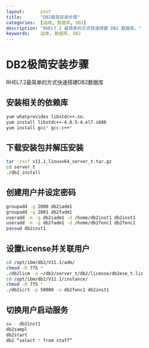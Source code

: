 ```yaml
---
layout:      post
title:       "DB2极简安装步骤"
categories:  [运维, 数据库, DB2]
description: "RHEL7.2 最简单的方式快速搭建 DB2 数据库。"
keywords:    运维, 数据库, DB2
---
```


# DB2极简安装步骤

RHEL7.2最简单的方式快速搭建DB2数据库

## 安装相关的依赖库

``` sh
yum whatprovides libstdc++.so.
yum install libstdc++-4.8.5-4.el7.i686
yum install gcc* gcc-c++*
```

## 下载安装包并解压安装

``` sh
tar -zxvf v11.1_linuxx64_server_t.tar.gz
cd server_t
./db2_install
```

## 创建用户并设定密码

``` sh
groupadd -g 2000 db2iadm1
groupadd -g 2001 db2fadm1
useradd -m -g db2iadm1 -d /home/db2inst1 db2inst1
useradd -m -g db2fadm1 -d /home/db2fenc1 db2fenc1
passwd db2inst1
```

## 设置License并关联用户

``` sh
cd /opt/ibm/db2/V11.1/adm/
chmod -R 775 *
./db2licm -a ~/db2/server_t/db2/license/db2ese_t.lic
cd /opt/ibm/db2/V11.1/instance/
chmod -R 775 *
./db2icrt -p 50000 -u db2fenc1 db2inst1
```

## 切换用户启动服务

``` sh
su - db2inst1
db2sampl
db2start
db2 “select * from staff”
```


